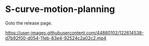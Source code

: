 # S-curve-motion-planning

Goto the release page.

https://user-images.githubusercontent.com/44880102/122614538-d7b92f00-d054-11eb-83e4-92524c2a02c2.mp4

